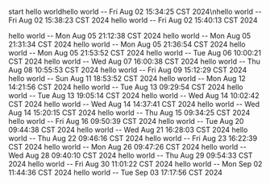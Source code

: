 start
hello worldhello world -- Fri Aug 02 15:34:25 CST 2024\nhello world -- Fri Aug 02 15:38:23 CST 2024
hello world -- Fri Aug 02 15:40:13 CST 2024

hello world -- Mon Aug 05 21:12:38 CST 2024
hello world -- Mon Aug 05 21:31:34 CST 2024
hello world -- Mon Aug 05 21:36:54 CST 2024
hello world -- Mon Aug 05 21:53:52 CST 2024
hello world -- Tue Aug 06 10:00:21 CST 2024
hello world -- Wed Aug 07 16:00:38 CST 2024
hello world -- Thu Aug 08 10:55:53 CST 2024
hello world -- Fri Aug 09 15:12:29 CST 2024
hello world -- Sun Aug 11 18:53:52 CST 2024
hello world -- Mon Aug 12 14:21:56 CST 2024
hello world -- Tue Aug 13 09:29:54 CST 2024
hello world -- Tue Aug 13 19:05:14 CST 2024
hello world -- Wed Aug 14 10:02:42 CST 2024
hello world -- Wed Aug 14 14:37:41 CST 2024
hello world -- Wed Aug 14 15:20:15 CST 2024
hello world -- Thu Aug 15 09:34:25 CST 2024
hello world -- Fri Aug 16 09:50:39 CST 2024
hello world -- Tue Aug 20 09:44:38 CST 2024
hello world -- Wed Aug 21 16:28:03 CST 2024
hello world -- Thu Aug 22 09:46:16 CST 2024
hello world -- Fri Aug 23 16:22:39 CST 2024
hello world -- Mon Aug 26 09:47:26 CST 2024
hello world -- Wed Aug 28 09:40:10 CST 2024
hello world -- Thu Aug 29 09:54:33 CST 2024
hello world -- Fri Aug 30 11:01:22 CST 2024
hello world -- Mon Sep 02 11:44:36 CST 2024
hello world -- Tue Sep 03 17:17:56 CST 2024